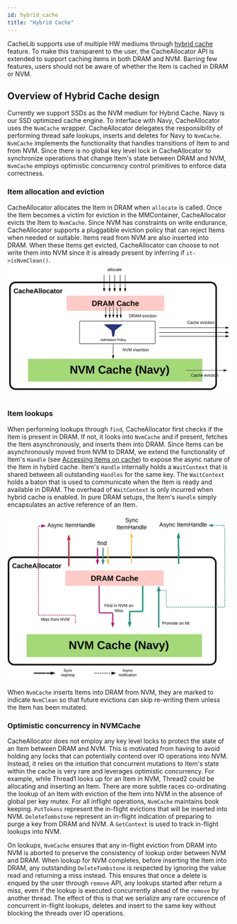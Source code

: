 ```yaml
---
id: hybrid_cache
title: "Hybrid Cache"
---
```



CacheLib supports use of multiple HW mediums through [hybrid cache](/docs/Cache_Library_User_Guides/HybridCache/) feature. To make this transparent to the user, the CacheAllocator API is extended to support caching items in both DRAM and NVM. Barring few features, users should not be aware of whether the Item is cached in DRAM or NVM.


## Overview of Hybrid Cache design
Currently we support SSDs as the NVM medium for Hybrid Cache. Navy is our SSD optimized cache engine. To interface  with Navy,  CacheAllocator uses the `NvmCache` wrapper. CacheAllocator delegates the responsibility of performing thread safe lookups,  inserts and deletes for Navy to `NvmCache`. `NvmCache` implements the functionality that handles transitions of Item to and from NVM. Since there is no global key level lock in CacheAllocator to synchronize operations that change Item's state between DRAM and NVM, `NvmCache` employs optimistic concurrency control primitives to enforce data correctness.

### Item allocation and eviction
CacheAllocator allocates the Item in DRAM when `allocate` is called. Once the Item becomes a victim for eviction in the MMContainer, CacheAllocator evicts the Item to `NvmCache`. Since NVM has constraints on write endurance, CacheAllocator supports a pluggabble eviction policy that can reject Items when needed or suitable.  Items read from NVM are also inserted into DRAM. When these Items get evicted, CacheAllocator can choose to not write them into NVM since it is already present by inferring if `it->isNvmClean()`.
![](Hybrid_Cache_allocate.png "allocate with hybrid cache ")

### Item lookups
When performing lookups through `find`, CacheAllocator first checks if the Item is present in DRAM. If not, it looks into `NvmCache` and if present, fetches the Item asynchronously, and inserts them into DRAM. Since Items can be asynchronously moved from NVM to DRAM,  we extend the functionality of Item's `Handle` (see [Accessing items on cache](/docs/Cache_Library_User_Guides/HybridCache/)) to expose the async nature of the Item in hybird cache. Item's `Handle` internally holds a `WaitContext` that is shared between all outstanding `Handles` for the same key. The `WaitContext` holds a baton that is used to  communicate when the Item is ready and available in DRAM. The overhead of `WaitContext` is only incurred when hybrid cache is enabled. In pure DRAM setups, the Item's `Handle` simply encapsulates an active reference of an Item.

![](Hybrid_Cache_find.png)

When `NvmCache`  inserts Items into DRAM from NVM, they are marked to indicate `NvmClean`  so that future evictions can skip re-writing them unless the Item has been mutated.

### Optimistic concurrency in NVMCache
CacheAllocator does not employ any key level locks to protect the state of an Item between DRAM and NVM. This is motivated from having to avoid holding any locks that can potentially contend over IO operations into NVM.  Instead, it relies on the intuition that concurrent mutations to Item's state within the cache is very rare and leverages optimistic concurrency. For example, while Thread1 looks up for an Item in NVM, Thread2 could be allocating and inserting an Item. There are more subtle races co-ordinating the lookup of an Item with eviction of the Item into NVM in the absence of global per key mutex.  For all inflight operations, `NvmCache` maintains book keeping. `PutTokens` represent the in-flight evictions that will be inserted into NVM. `DeleteTombstone` represent an in-flight indication of preparing to purge a key from DRAM and NVM. A `GetContext` is used to track in-flight lookups into NVM.

On lookups, `NvmCache` ensures that any in-flight eviction from DRAM into NVM is aborted to preserve the consistency of lookup order between NVM and DRAM. When lookup for NVM completes, before inserting the Item into DRAM, any outstanding `DeleteTombstone` is respected by ignoring the value read and returning a miss instead. This ensures that once a delete is enqued by the user through `remove` API, any lookups started after return a miss, even if the lookup is executed concurrently ahead of the `remove` by another thread. The effect of this is that we serialize any rare occurence of concurrent in-flight lookups, deletes and insert to the same key without blocking the  threads over IO operations.
